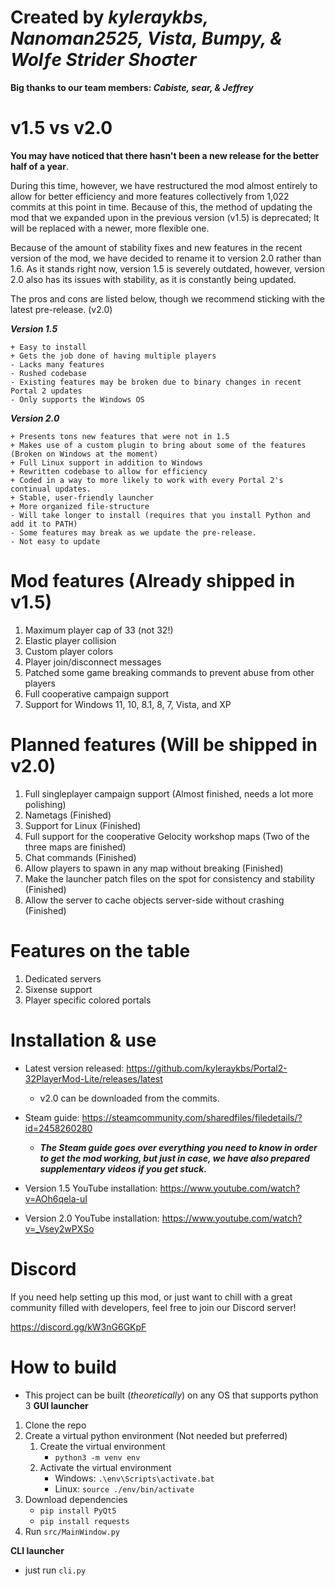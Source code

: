# Created by ***kyleraykbs, Nanoman2525, Vista, Bumpy, & Wolƒe Strider Shoσter***
**Big thanks to our team members: ***Cabiste, sear, & Jeffrey*****

# v1.5 vs v2.0
**You may have noticed that there hasn't been a new release for the better half of a year**.

During this time, however, we have restructured the mod almost entirely to allow for better efficiency and more features collectively from 1,022 commits at this point in time. Because of this, the method of updating the mod that we expanded upon in the previous version (v1.5) is deprecated; It will be replaced with a newer, more flexible one.

Because of the amount of stability fixes and new features in the recent version of the mod, we have decided to rename it to version 2.0 rather than 1.6.
As it stands right now, version 1.5 is severely outdated, however, version 2.0 also has its issues with stability, as it is constantly being updated.

The pros and cons are listed below, though we recommend sticking with the latest pre-release. (v2.0)

***Version 1.5***
```
+ Easy to install
+ Gets the job done of having multiple players
- Lacks many features
- Rushed codebase
- Existing features may be broken due to binary changes in recent Portal 2 updates
- Only supports the Windows OS
```

***Version 2.0***
```
+ Presents tons new features that were not in 1.5
+ Makes use of a custom plugin to bring about some of the features (Broken on Windows at the moment)
+ Full Linux support in addition to Windows
+ Rewritten codebase to allow for efficiency
+ Coded in a way to more likely to work with every Portal 2's continual updates.
+ Stable, user-friendly launcher
+ More organized file-structure
- Will take longer to install (requires that you install Python and add it to PATH)
- Some features may break as we update the pre-release.
- Not easy to update
```


# Mod features (Already shipped in v1.5)
1. Maximum player cap of 33 (not 32!)
2. Elastic player collision
3. Custom player colors
4. Player join/disconnect messages
5. Patched some game breaking commands to prevent abuse from other players
6. Full cooperative campaign support
7. Support for Windows 11, 10, 8.1, 8, 7, Vista, and XP

# Planned features (Will be shipped in v2.0)
1. Full singleplayer campaign support (Almost finished, needs a lot more polishing)
2. Nametags (Finished)
3. Support for Linux (Finished)
4. Full support for the cooperative Gelocity workshop maps (Two of the three maps are finished)
5. Chat commands (Finished)
6. Allow players to spawn in any map without breaking (Finished)
7. Make the launcher patch files on the spot for consistency and stability (Finished)
8. Allow the server to cache objects server-side without crashing (Finished)

# Features on the table
1. Dedicated servers
2. Sixense support
3. Player specific colored portals

# Installation & use

- Latest version released: https://github.com/kyleraykbs/Portal2-32PlayerMod-Lite/releases/latest
  - v2.0 can be downloaded from the commits.

- Steam guide: https://steamcommunity.com/sharedfiles/filedetails/?id=2458260280
  - ***The Steam guide goes over everything you need to know in order to get the mod working, but just in case, we have also prepared supplementary videos if you get stuck.***

- Version 1.5 YouTube installation: https://www.youtube.com/watch?v=AOh6qela-uI
- Version 2.0 YouTube installation: https://www.youtube.com/watch?v=_Vsey2wPXSo

# Discord

If you need help setting up this mod, or just want to chill with a great community filled with developers, feel free to join our Discord server!

https://discord.gg/kW3nG6GKpF

# How to build
- This project can be built (*theoretically*) on any OS that supports python 3 
**GUI launcher**
1. Clone the repo
2. Create a virtual python environment (Not needed but preferred) 
	1. Create the virtual environment 
		- `python3 -m venv env`
	2.  Activate the virtual environment 
		- Windows: `.\env\Scripts\activate.bat`
		- Linux: `source ./env/bin/activate`
3. Download dependencies 
	- `pip install PyQt5`
	- `pip install requests`
4. Run `src/MainWindow.py`

**CLI launcher**
- just run `cli.py`